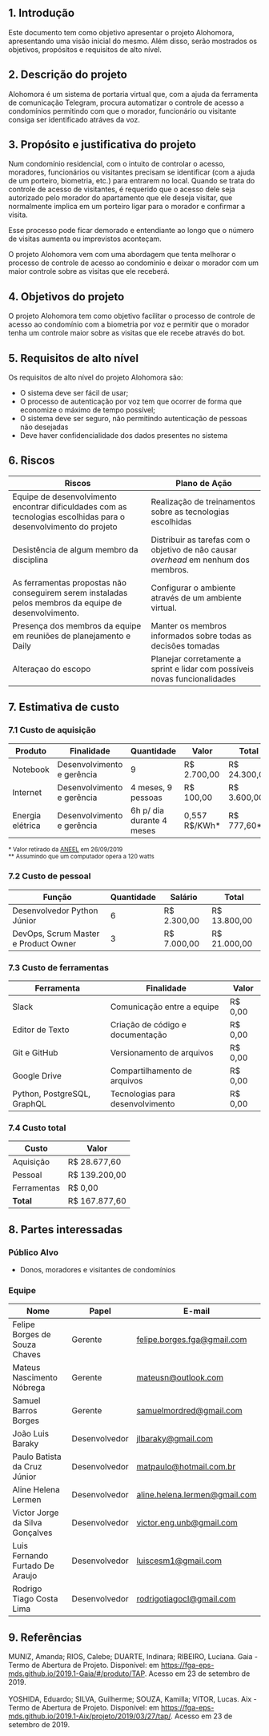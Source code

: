 ## 1. Introdução

Este documento tem como objetivo apresentar o projeto Alohomora, apresentando uma visão inicial do mesmo. Além disso, serão mostrados os objetivos, propósitos e requisitos de alto nível.

## 2. Descrição do projeto

Alohomora é um sistema de portaria virtual que, com a ajuda da ferramenta de comunicação Telegram, procura automatizar o controle de acesso a condomínios permitindo com que o morador, funcionário ou visitante consiga ser identificado atráves da voz.

## 3. Propósito e justificativa do projeto

Num condomínio residencial, com o intuito de controlar o acesso, moradores, funcionários ou visitantes precisam se identificar (com a ajuda de um porteiro, biometria, etc.) para entrarem no local. Quando se trata do controle de acesso de visitantes, é requerido que o acesso dele seja autorizado pelo morador do apartamento que ele deseja visitar, que normalmente implica em um porteiro ligar para o morador e confirmar a visita. 

Esse processo pode ficar demorado e entendiante ao longo que o número de visitas aumenta ou imprevistos aconteçam.

O projeto Alohomora vem com uma abordagem que tenta melhorar o processo de controle de acesso ao condomínio e deixar o morador com um maior controle sobre as visitas que ele receberá.

## 4. Objetivos do projeto

O projeto Alohomora tem como objetivo facilitar o processo de controle de acesso ao condomínio com a biometria por voz e permitir que o morador tenha um controle maior sobre as visitas que ele recebe através do bot.

## 5. Requisitos de alto nível

Os requisitos de alto nível do projeto Alohomora são:

- O sistema deve ser fácil de usar;
- O processo de autenticação por voz tem que ocorrer de forma que economize o máximo de tempo possível;
- O sistema deve ser seguro, não permitindo autenticação de pessoas não desejadas
- Deve haver confidencialidade dos dados presentes no sistema


## 6. Riscos

|**Riscos** |**Plano de Ação**|
|-----------|------------|
|Equipe de desenvolvimento encontrar dificuldades com as tecnologias escolhidas para o desenvolvimento do projeto | Realização de treinamentos sobre as tecnologias escolhidas |
|Desistência de algum membro da disciplina | Distribuir as tarefas com o objetivo de não causar _overhead_ em nenhum dos membros.
|As ferramentas propostas não conseguirem serem instaladas pelos membros da equipe de desenvolvimento. | Configurar o ambiente através de um ambiente virtual.
|Presença dos membros da equipe em reuniões de planejamento e Daily|Manter os membros informados sobre todas as decisões tomadas|
|Alteraçao do escopo|Planejar corretamente a sprint e lidar com possíveis novas funcionalidades|

## 7. Estimativa de custo

### 7.1 Custo de aquisição
|Produto|Finalidade|Quantidade|Valor|Total|
|------|--------|--------|------|-----|
|Notebook|Desenvolvimento e gerência|9|R$ 2.700,00|R$ 24.300,00|
|Internet|Desenvolvimento e gerência|4 meses, 9 pessoas|R$ 100,00|R$ 3.600,00|
|Energia elétrica|Desenvolvimento e gerência|6h p/ dia durante 4 meses|0,557 R$/KWh*|R$ 777,60**|

<sup>\* Valor retirado da [ANEEL](http://www.aneel.gov.br/ranking-das-tarifas) em 26/09/2019</sup>
<br/>
<sup>\*\* Assumindo que um computador opera a 120 watts</sup>

### 7.2 Custo de pessoal

|Função|Quantidade|Salário|Total|
|----|----|----|----|
|Desenvolvedor Python Júnior|6|R$ 2.300,00|R$ 13.800,00|
|DevOps, Scrum Master e Product Owner|3|R$ 7.000,00|R$ 21.000,00|

### 7.3 Custo de ferramentas

|Ferramenta|Finalidade|Valor|
|---|---|---|
|Slack|Comunicação entre a equipe|R$ 0,00|
|Editor de Texto|Criação de código e documentação|R$ 0,00|
|Git e GitHub|Versionamento de arquivos|R$ 0,00|
|Google Drive|Compartilhamento de arquivos|R$ 0,00|
|Python, PostgreSQL, GraphQL|Tecnologias para desenvolvimento|R$ 0,00|

### 7.4 Custo total

|Custo|Valor|
|---|---|
|Aquisição|R$ 28.677,60|
|Pessoal|R$ 139.200,00|
|Ferramentas|R$ 0,00|
|**Total**|R$ 167.877,60|

## 8. Partes interessadas

### Público Alvo
- Donos, moradores e visitantes de condomínios

### Equipe

|Nome|Papel|E-mail|
|---|---|---|
|Felipe Borges de Souza Chaves|Gerente|felipe.borges.fga@gmail.com|
|Mateus Nascimento Nóbrega|Gerente|mateusn@outlook.com|
|Samuel Barros Borges|Gerente|samuelmordred@gmail.com|
|João Luis Baraky|Desenvolvedor|jlbaraky@gmail.com|
|Paulo Batista da Cruz Júnior|Desenvolvedor|matpaulo@hotmail.com.br|
|Aline Helena Lermen|Desenvolvedor|aline.helena.lermen@gmail.com|
|Victor Jorge da Silva Gonçalves|Desenvolvedor|victor.eng.unb@gmail.com|
|Luis Fernando Furtado De Araujo|Desenvolvedor|luiscesm1@gmail.com|
|Rodrigo Tiago Costa Lima|Desenvolvedor|rodrigotiagocl@gmail.com|


## 9. Referências

MUNIZ, Amanda; RIOS, Calebe; DUARTE, Indinara; RIBEIRO, Luciana. Gaia - Termo de Abertura de Projeto. Disponível: em https://fga-eps-mds.github.io/2019.1-Gaia/#/produto/TAP. Acesso em 23 de setembro de 2019.
<br/><br/>
YOSHIDA, Eduardo; SILVA, Guilherme; SOUZA, Kamilla; VITOR, Lucas. Aix - Termo de Abertura de Projeto. Disponível: em https://fga-eps-mds.github.io/2019.1-Aix/projeto/2019/03/27/tap/. Acesso em 23 de setembro de 2019.